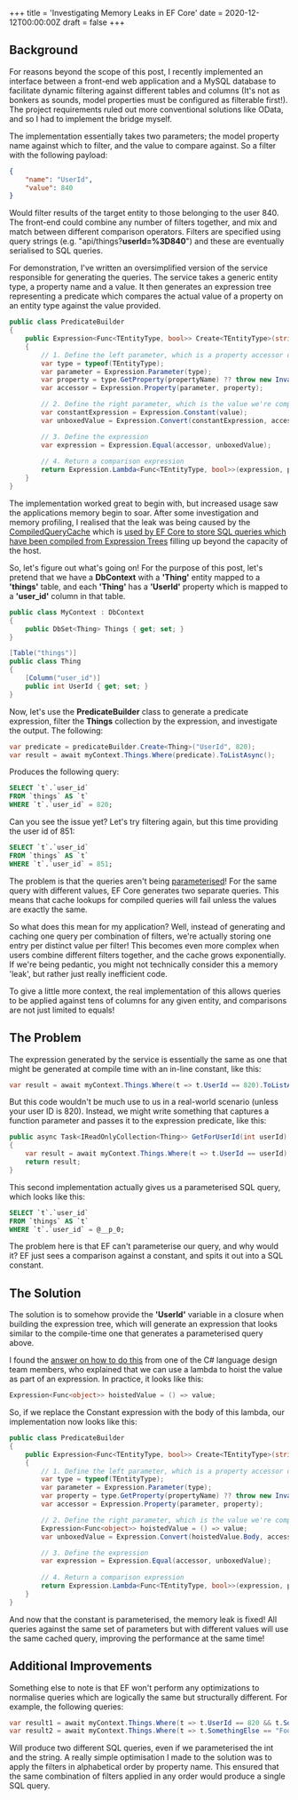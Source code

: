 +++
title = 'Investigating Memory Leaks in EF Core'
date = 2020-12-12T00:00:00Z
draft = false
+++

## Background

For reasons beyond the scope of this post, I recently implemented an interface between a front-end web application and a MySQL database to facilitate dynamic filtering against different tables and columns (It's not as bonkers as sounds, model properties must be configured as filterable first!). The project requirements ruled out more conventional solutions like OData, and so I had to implement the bridge myself.

The implementation essentially takes two parameters; the model property name against which to filter, and the value to compare against. So a filter with the following payload:

```json
{
    "name": "UserId",
    "value": 840
}
```

Would filter results of the target entity to those belonging to the user 840. The front-end could combine any number of filters together, and mix and match between different comparison operators. Filters are specified using query strings (e.g. "api/things?**userId=%3D840**") and these are eventually serialised to SQL queries.

For demonstration, I've written an oversimplified version of the service responsible for generating the queries. The service takes a generic entity type, a property name and a value. It then generates an expression tree representing a predicate which compares the actual value of a property on an entity type against the value provided.

```csharp
public class PredicateBuilder
{
    public Expression<Func<TEntityType, bool>> Create<TEntityType>(string propertyName, object value)
    {
        // 1. Define the left parameter, which is a property accessor on the type
        var type = typeof(TEntityType);
        var parameter = Expression.Parameter(type);
        var property = type.GetProperty(propertyName) ?? throw new InvalidOperationException($"Property name {propertyName} does not exist on type {type.Name}");
        var accessor = Expression.Property(parameter, property);

        // 2. Define the right parameter, which is the value we're comparing against
        var constantExpression = Expression.Constant(value);
        var unboxedValue = Expression.Convert(constantExpression, accessor.Type);

        // 3. Define the expression
        var expression = Expression.Equal(accessor, unboxedValue);
        
        // 4. Return a comparison expression
        return Expression.Lambda<Func<TEntityType, bool>>(expression, parameter);
    }
}
```

The implementation worked great to begin with, but increased usage saw the applications memory begin to soar. After some investigation and memory profiling, I realised that the leak was being caused by the [CompiledQueryCache](https://github.com/dotnet/efcore/blob/release/2.1/src/EFCore/Query/Internal/CompiledQueryCache.cs) which is [used by EF Core to store SQL queries which have been compiled from Expression Trees](https://learn.microsoft.com/en-us/ef/core/querying/how-query-works#the-life-of-a-query) filling up beyond the capacity of the host.

So, let's figure out what's going on! For the purpose of this post, let's pretend that we have a **DbContext** with a **'Thing'** entity mapped to a **'things'** table, and each **'Thing'** has a **'UserId'** property which is mapped to a **'user_id'** column in that table.

```csharp
public class MyContext : DbContext
{
    public DbSet<Thing> Things { get; set; }
}

[Table("things")]
public class Thing
{
    [Column("user_id")]
    public int UserId { get; set; }
}
```

Now, let's use the **PredicateBuilder** class to generate a predicate expression, filter the **Things** collection by the expression, and investigate the output. The following:

```csharp
var predicate = predicateBuilder.Create<Thing>("UserId", 820);
var result = await myContext.Things.Where(predicate).ToListAsync();
```

Produces the following query:

```sql
SELECT `t`.`user_id`
FROM `things` AS `t`
WHERE `t`.`user_id` = 820;
```

Can you see the issue yet? Let's try filtering again, but this time providing the user id of 851:

```sql
SELECT `t`.`user_id`
FROM `things` AS `t`
WHERE `t`.`user_id` = 851;
```

The problem is that the queries aren't being [parameterised](https://dev.mysql.com/doc/connector-net/en/connector-net-tutorials-parameters.html)! For the same query with different values, EF Core generates two separate queries. This means that cache lookups for compiled queries will fail unless the values are exactly the same.

So what does this mean for my application? Well, instead of generating and caching one query per combination of filters, we're actually storing one entry per distinct value per filter! This becomes even more complex when users combine different filters together, and the cache grows exponentially. If we're being pedantic, you might not technically consider this a memory 'leak', but rather just really inefficient code.

To give a little more context, the real implementation of this allows queries to be applied against tens of columns for any given entity, and comparisons are not just limited to equals!

## The Problem

The expression generated by the service is essentially the same as one that might be generated at compile time with an in-line constant, like this:

```csharp
var result = await myContext.Things.Where(t => t.UserId == 820).ToListAsync();
```

But this code wouldn't be much use to us in a real-world scenario (unless your user ID is 820). Instead, we might write something that captures a function parameter and passes it to the expression predicate, like this:

```csharp
public async Task<IReadOnlyCollection<Thing>> GetForUserId(int userId)
{
    var result = await myContext.Things.Where(t => t.UserId == userId).ToListAsync();
    return result;
}
```

This second implementation actually gives us a parameterised SQL query, which looks like this:

```sql
SELECT `t`.`user_id`
FROM `things` AS `t`
WHERE `t`.`user_id` = @__p_0;
```

The problem here is that EF can't parameterise our query, and why would it? EF just sees a comparison against a constant, and spits it out into a SQL constant.

## The Solution

The solution is to somehow provide the **'UserId'** variable in a closure when building the expression tree, which will generate an expression that looks similar to the compile-time one that generates a parameterised query above.

I found the [answer on how to do this](https://stackoverflow.com/questions/14585184/issue-with-closure-variable-capture-in-c-sharp-expression/14586368#14586368) from one of the C# language design team members, who explained that we can use a lambda to hoist the value as part of an expression. In practice, it looks like this:

```csharp
Expression<Func<object>> hoistedValue = () => value;
```

So, if we replace the Constant expression with the body of this lambda, our implementation now looks like this:

```csharp
public class PredicateBuilder
{
    public Expression<Func<TEntityType, bool>> Create<TEntityType>(string propertyName, object value)
    {
        // 1. Define the left parameter, which is a property accessor on the type
        var type = typeof(TEntityType);
        var parameter = Expression.Parameter(type);
        var property = type.GetProperty(propertyName) ?? throw new InvalidOperationException($"Property name {propertyName} does not exist on type {type.Name}");
        var accessor = Expression.Property(parameter, property);

        // 2. Define the right parameter, which is the value we're comparing against
        Expression<Func<object>> hoistedValue = () => value;
        var unboxedValue = Expression.Convert(hoistedValue.Body, accessor.Type);

        // 3. Define the expression
        var expression = Expression.Equal(accessor, unboxedValue);
        
        // 4. Return a comparison expression
        return Expression.Lambda<Func<TEntityType, bool>>(expression, parameter);
    }
}
```

And now that the constant is parameterised, the memory leak is fixed! All queries against the same set of parameters but with different values will use the same cached query, improving the performance at the same time!

## Additional Improvements

Something else to note is that EF won't perform any optimizations to normalise queries which are logically the same but structurally different. For example, the following queries:

```csharp
var result1 = await myContext.Things.Where(t => t.UserId == 820 && t.SomethingElse == "Foo").ToListAsync();
var result2 = await myContext.Things.Where(t => t.SomethingElse == "Foo" && t.UserId == 820).ToListAsync();
```

Will produce two different SQL queries, even if we parameterised the int and the string. A really simple optimisation I made to the solution was to apply the filters in alphabetical order by property name. This ensured that the same combination of filters applied in any order would produce a single SQL query.